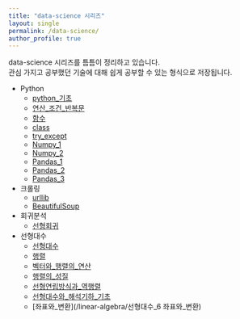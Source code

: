 ```yaml
---
title: "data-science 시리즈"
layout: single
permalink: /data-science/
author_profile: true
---
```

data-science 시리즈를 틈틈이 정리하고 있습니다.  
관심 가지고 공부했던 기술에 대해 쉽게 공부할 수 있는 형식으로 저장됩니다.

- Python
  - [python_기초](/python/python1주차)
  - [연산_조건_반복문](/python/python2주차)
  - [함수](/python/python2-3주차)
  - [class](/python/python_class)
  - [try_except](/python/try_except)
  - [Numpy_1](/python/Numpy)
  - [Numpy_2](/python/Numpy함수)
  - [Pandas_1](/python/Pandas)
  - [Pandas_2](/python/Pandas_Pivate)
  - [Pandas_3](/python/Pandas_DataFrame)
- 크롤링
  - [urllib](/crawling/웹크롤링session2-1)
  - [BeautifulSoup](/crawling/웹크롤링2-2Beautifulsoup)
- 회귀분석
  - [선형회귀](/data-sciende/)
- 선형대수
  - [선형대수](/linear-algebra/선형대수_0_NumPy로_공부하는_선형대수)
  - [행렬](/linear-algebra/선형대수_1_데이터와_행렬)
  - [벡터와_행렬의_연산](/linear-algebra/선형대수_2_벡터와_행렬의_연산)
  - [행렬의_성질](/linear-algebra/선행대수_3_행렬의_성질)
  - [선형연립방식과_역행렬](/linear-algebra/선행대수_4_선형_연립방정식과_역행렬)
  - [선형대수와_해석기하_기초](/linear-algebra/선형대수_5_선형대수와_해석기하의_기초)
  - [좌표와_변환](/linear-algebra/선형대수_6 좌표와_변환)
